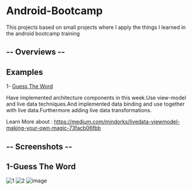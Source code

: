 # Android-Bootcamp

This projects based on small projects where I apply the things I learned in the android bootcamp training 

##  -- Overviews  --

## Examples

1- <a href="https://github.com/kaaneneskpc/AndroidBootcamp/tree/main/GuessTheWord">Guess The Word</a>

Have implemented architecture components in this week.Use view-model and live data techniques.And implemented data binding and use together with live data.Furthermore adding live data transformations.

Learn More about : https://medium.com/mindorks/livedata-viewmodel-making-your-own-magic-73facb06fbb

##  -- Screenshots  --

## 1-Guess The Word

![1](https://user-images.githubusercontent.com/32849662/111513284-b13bdd00-8761-11eb-9042-eab47bfb6bc9.PNG)
![2](https://user-images.githubusercontent.com/32849662/111513287-b1d47380-8761-11eb-92bf-1ff80af647e8.PNG)
![image](https://user-images.githubusercontent.com/32849662/111513654-17286480-8762-11eb-8655-5db846b03380.png)

